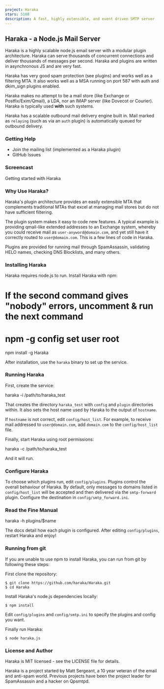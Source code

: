 ```yaml
---
project: Haraka
stars: 5108
description: A fast, highly extensible, and event driven SMTP server
---
```


Haraka - a Node.js Mail Server
------------------------------

Haraka is a highly scalable node.js email server with a modular plugin architecture. Haraka can serve thousands of concurrent connections and deliver thousands of messages per second. Haraka and plugins are written in asynchronous JS and are very fast.

Haraka has very good spam protection (see plugins) and works well as a filtering MTA. It also works well as a MSA running on port 587 with auth and dkim\_sign plugins enabled.

Haraka makes no attempt to be a mail store (like Exchange or Postfix/Exim/Qmail), a LDA, nor an IMAP server (like Dovecot or Courier). Haraka is typically used **with** such systems.

Haraka has a scalable outbound mail delivery engine built in. Mail marked as `relaying` (such as via an `auth` plugin) is automatically queued for outbound delivery.

### Getting Help

-   Join the mailing list (implemented as a Haraka plugin)
-   GitHub Issues

### Screencast

Getting started with Haraka

### Why Use Haraka?

Haraka's plugin architecture provides an easily extensible MTA that complements traditional MTAs that excel at managing mail stores but do not have sufficient filtering.

The plugin system makes it easy to code new features. A typical example is providing qmail-like extended addresses to an Exchange system, whereby you could receive mail as `user-anyword@domain.com`, and yet still have it correctly routed to `user@domain.com`. This is a few lines of code in Haraka.

Plugins are provided for running mail through SpamAssassin, validating HELO names, checking DNS Blocklists, and many others.

### Installing Haraka

Haraka requires node.js to run. Install Haraka with npm:

# If the second command gives "nobody" errors, uncomment & run the next command
# npm -g config set user root
npm install -g Haraka

After installation, use the `haraka` binary to set up the service.

### Running Haraka

First, create the service:

haraka -i /path/to/haraka\_test

That creates the directory `haraka_test` with `config` and `plugin` directories within. It also sets the host name used by Haraka to the output of `hostname`.

If `hostname` is not correct, edit `config/host_list`. For example, to receive mail addressed to `user@domain.com`, add `domain.com` to the `config/host_list` file.

Finally, start Haraka using root permissions:

haraka -c /path/to/haraka\_test

And it will run.

### Configure Haraka

To choose which plugins run, edit `config/plugins`. Plugins control the overall behaviour of Haraka. By default, only messages to domains listed in `config/host_list` will be accepted and then delivered via the `smtp-forward` plugin. Configure the destination in `config/smtp_forward.ini`.

### Read the Fine Manual

haraka -h plugins/$name

The docs detail how each plugin is configured. After editing `config/plugins`, restart Haraka and enjoy!

### Running from git

If you are unable to use npm to install Haraka, you can run from git by following these steps:

First clone the repository:

```
$ git clone https://github.com/haraka/Haraka.git
$ cd Haraka
```

Install Haraka's node.js dependencies locally:

```
$ npm install
```

Edit `config/plugins` and `config/smtp.ini` to specify the plugins and config you want.

Finally run Haraka:

```
$ node haraka.js
```

### License and Author

Haraka is MIT licensed - see the LICENSE file for details.

Haraka is a project started by Matt Sergeant, a 10 year veteran of the email and anti-spam world. Previous projects have been the project leader for SpamAssassin and a hacker on Qpsmtpd.
